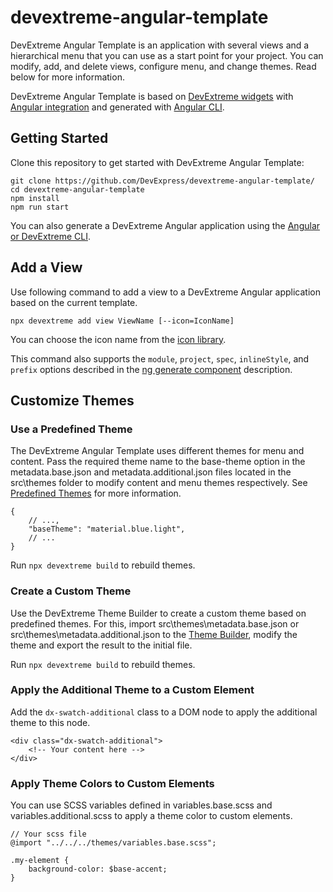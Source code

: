 # devextreme-angular-template

DevExtreme Angular Template is an application with several views and a hierarchical menu that you can use as a start point for your project. You can modify, add, and delete views, configure menu, and change themes. Read below for more information.

DevExtreme Angular Template is based on [DevExtreme widgets](https://js.devexpress.com/) with [Angular integration](https://github.com/devexpress/DevExtreme-angular) and generated with [Angular CLI](https://github.com/angular/angular-cli).

## Getting Started

Clone this repository to get started with DevExtreme Angular Template:

    git clone https://github.com/DevExpress/devextreme-angular-template/
    cd devextreme-angular-template
    npm install
    npm run start

You can also generate a DevExtreme Angular application using the [Angular or DevExtreme CLI](https://github.com/devexpress/DevExtreme-angular#quick-start).

## Add a View

Use following command to add a view to a DevExtreme Angular application based on the current template.

    npx devextreme add view ViewName [--icon=IconName]

You can choose the icon name from the [icon library](https://js.devexpress.com/Documentation/Guide/Themes/Icon_Library/).

This command also supports the `module`, `project`, `spec`, `inlineStyle`, and `prefix` options described in the [ng generate component](https://github.com/angular/angular-cli/wiki/generate-component) description.

## Customize Themes

### Use a Predefined Theme

The DevExtreme Angular Template uses different themes for menu and content. Pass the required theme name to the base-theme option in the metadata.base.json and metadata.additional.json files located in the src\themes folder to modify content and menu themes respectively. See [Predefined Themes](https://js.devexpress.com/Documentation/Guide/Themes/Predefined_Themes/) for more information.

    {
        // ...,
        "baseTheme": "material.blue.light",
        // ...
    }

Run `npx devextreme build` to rebuild themes.

### Create a Custom Theme

Use the DevExtreme Theme Builder to create a custom theme based on predefined themes. For this, import src\themes\metadata.base.json or src\themes\metadata.additional.json to the [Theme Builder](https://js.devexpress.com/Documentation/Guide/Themes/Theme_Builder/), modify the theme and export the result to the initial file.

Run `npx devextreme build` to rebuild themes.

### Apply the Additional Theme to a Custom Element

Add the `dx-swatch-additional` class to a DOM node to apply the additional theme to this node.

    <div class="dx-swatch-additional">
        <!-- Your content here -->
    </div>

### Apply Theme Colors to Custom Elements

You can use SCSS variables defined in variables.base.scss and variables.additional.scss to apply a theme color to custom elements.

    // Your scss file
    @import "../../../themes/variables.base.scss";

    .my-element {
        background-color: $base-accent;
    }